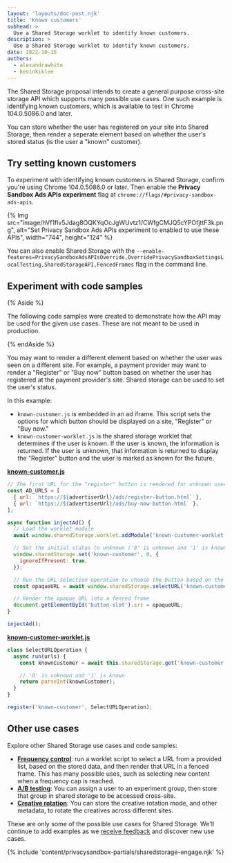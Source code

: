 ```yaml
---
layout: 'layouts/doc-post.njk'
title: 'Known customers'
subhead: >
  Use a Shared Storage worklet to identify known customers.
description: >
  Use a Shared Storage worklet to identify known customers.
date: 2022-10-15
authors:
  - alexandrawhite
  - kevinkiklee
---
```


The Shared Storage proposal intends to create a general purpose cross-site
storage API which supports many possible use cases. One such example is
identifying known customers, which is available to test in Chrome 104.0.5086.0
and later.

You can store whether the user has registered on your site into Shared Storage,
then render a seperate element based on whether the user's stored status (is
the user a "known" customer).

## Try setting known customers

To experiment with identifying known customers in Shared Storage, confirm
you're using Chrome 104.0.5086.0 or later. Then enable the
**Privacy Sandbox Ads APIs experiment** flag at `chrome://flags/#privacy-sandbox-ads-apis`.

{% Img
	src="image/hVf1flv5Jdag8OQKYqOcJgWUvtz1/CWfgCMJQ5cYPOfjttF3k.png",
	alt="Set Privacy Sandbox Ads APIs experiment to enabled to use these APIs",
	width="744", height="124"
%}

You can also enable Shared Storage with the `--enable-features=PrivacySandboxAdsAPIsOverride,OverridePrivacySandboxSettingsLocalTesting,SharedStorageAPI,FencedFrames` flag in the command line. 

## Experiment with code samples

{% Aside %}

The following code samples were created to demonstrate how the API may be used
for the given use cases. These are not meant to be used in production.

{% endAside %}

You may want to render a different element based on whether the user was seen
on a different site. For example, a payment provider may want to render a
"Register" or "Buy now" button based on whether the user has registered at the
payment provider's site. Shared storage can be used to set the user's status.

In this example:

*  `known-customer.js` is embedded in an ad iframe. This script sets the
   options for which button should be displayed on a site, "Register" or "Buy now."
*  `known-customer-worklet.js`  is the shared storage worklet that determines
   if the user is known. If the user is known, the information is returned. If
   the user is unknown, that information is returned to display the "Register"
   button and the user is marked as known for the future.

**[known-customer.js](https://github.com/GoogleChromeLabs/shared-storage-demo/blob/main/sites/advertiser/known-customer.js)**

```javascript
// The first URL for the "register" button is rendered for unknown users.
const AD_URLS = [
  { url: `https://${advertiserUrl}/ads/register-button.html` },
  { url: `https://${advertiserUrl}/ads/buy-now-button.html` },
];

async function injectAd() {
  // Load the worklet module
  await window.sharedStorage.worklet.addModule('known-customer-worklet.js');

  // Set the initial status to unknown ('0' is unknown and '1' is known)
  window.sharedStorage.set('known-customer', 0, {
    ignoreIfPresent: true,
  });

  // Run the URL selection operation to choose the button based on the user status
  const opaqueURL = await window.sharedStorage.selectURL('known-customer', AD_URLS);

  // Render the opaque URL into a fenced frame
  document.getElementById('button-slot').src = opaqueURL;
}

injectAd();
```

**[known-customer-worklet.js](https://github.com/GoogleChromeLabs/shared-storage-demo/blob/main/sites/advertiser/known-customer-worklet.js)**

```javascript
class SelectURLOperation {
  async run(urls) {
    const knownCustomer = await this.sharedStorage.get('known-customer');

    // '0' is unknown and '1' is known
    return parseInt(knownCustomer);
  }
}

register('known-customer', SelectURLOperation);
```

## Other use cases

Explore other Shared Storage use cases and code samples:

*  [**Frequency control**](/docs/privacy-sandbox/shared-storage/frequency-control):
   run a worklet script to select a URL from a provided list, based on the
   stored data, and then render that URL in a fenced frame. This has many
   possible uses, such as selecting new content when a frequency cap is reached.
*  [**A/B testing**](/docs/privacy-sandbox/shared-storage/ab-testing): You can
   assign a user to an experiment group, then store that group in shared
   storage to be accessed cross-site. 
*  [**Creative rotation**](/docs/privacy-sandbox/shared-storage/creative-rotation):
   You can store the creative rotation mode, and other metadata, to rotate the
   creatives across different sites. 

These are only some of the possible use cases for Shared Storage. We'll
continue to add examples as we
[receive feedback](/docs/privacy-sandbox/shared-storage/#engage-and-share-feedback)
and discover new use cases.

{% include 'content/privacysandbox-partials/sharedstorage-engage.njk' %}
